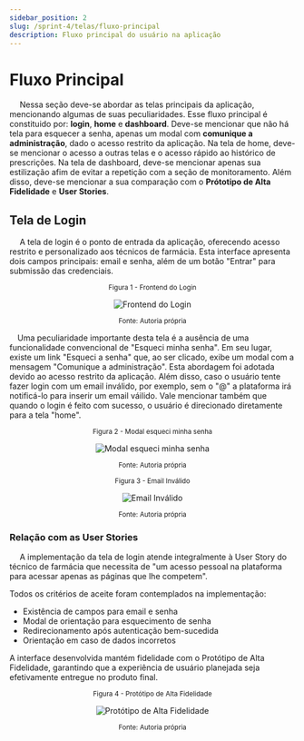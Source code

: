 ```yaml
---
sidebar_position: 2
slug: /sprint-4/telas/fluxo-principal
description: Fluxo principal do usuário na aplicação
---
```


# Fluxo Principal

&emsp; Nessa seção deve-se abordar as telas principais da aplicação, mencionando algumas de suas peculiaridades. Esse fluxo principal é constituido por: **login**, **home** e **dashboard**. Deve-se mencionar que não há tela para esquecer a senha, apenas um modal com **comunique a administração**, dado o acesso restrito da aplicação. Na tela de home, deve-se mencionar o acesso a outras telas e o acesso rápido ao histórico de prescrições. Na tela de dashboard, deve-se mencionar apenas sua estilização afim de evitar a repetição com a seção de monitoramento. Além disso, deve-se mencionar a sua comparação com o **Prótotipo de Alta Fidelidade** e **User Stories**.

## Tela de Login

&emsp; A tela de login é o ponto de entrada da aplicação, oferecendo acesso restrito e personalizado aos técnicos de farmácia. Esta interface apresenta dois campos principais: email e senha, além de um botão "Entrar" para submissão das credenciais.

<div align="center" width="100%">

<sub>Figura 1 - Frontend do Login</sub>

![Frontend do Login](/img/docs/login-frontend.png)

<sup>Fonte: Autoria própria </sup>

</div>

&emsp;Uma peculiaridade importante desta tela é a ausência de uma funcionalidade convencional de "Esqueci minha senha". Em seu lugar, existe um link "Esqueci a senha" que, ao ser clicado, exibe um modal com a mensagem "Comunique a administração". Esta abordagem foi adotada devido ao acesso restrito da aplicação. Além disso, caso o usuário tente fazer login com um email inválido, por exemplo, sem o "@" a plataforma irá notificá-lo para inserir um email váilido. Vale mencionar também que quando o login é feito com sucesso, o usuário é direcionado diretamente para a tela "home".

<div align="center" width="100%">

<sub>Figura 2 - Modal esqueci minha senha</sub>

![Modal esqueci minha senha](/img/docs/login-comunique-administracao.png)

<sup>Fonte: Autoria própria </sup>

</div>

<div align="center" width="100%">

<sub>Figura 3 - Email Inválido</sub>

![Email Inválido](/img/docs/login-email-valido.png)

<sup>Fonte: Autoria própria </sup>

</div>

### Relação com as User Stories

&emsp; A implementação da tela de login atende integralmente à User Story do técnico de farmácia que necessita de "um acesso pessoal na plataforma para acessar apenas as páginas que lhe competem".

Todos os critérios de aceite foram contemplados na implementação:
- Existência de campos para email e senha
- Modal de orientação para esquecimento de senha
- Redirecionamento após autenticação bem-sucedida
- Orientação em caso de dados incorretos

A interface desenvolvida mantém fidelidade com o Protótipo de Alta Fidelidade, garantindo que a experiência de usuário planejada seja efetivamente entregue no produto final.

</div>

<div align="center" width="100%">

<sub>Figura 4 - Protótipo de Alta Fidelidade</sub>

![Protótipo de Alta Fidelidade](/img/docs/login-alta-fidelidade.png)

<sup>Fonte: Autoria própria </sup>

</div>
